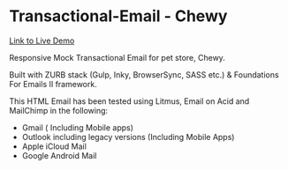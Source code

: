 # Transactional-Email - Chewy

[Link to Live Demo](https://tinyurl.com/43wh6yd3)

Responsive Mock Transactional Email for pet store, Chewy.

Built with ZURB stack (Gulp, Inky, BrowserSync, SASS etc.) & Foundations For Emails II framework.

This HTML Email has been tested using Litmus, Email on Acid and MailChimp in the following:

- Gmail ( Including Mobile apps)
- Outlook including legacy versions (Including Mobile Apps)
- Apple iCloud Mail
- Google Android Mail
